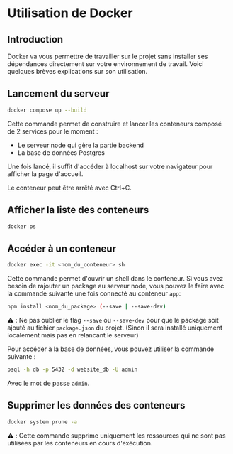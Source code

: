 # Utilisation de Docker

## Introduction

Docker va vous permettre de travailler sur le projet sans installer ses dépendances directement sur votre environnement de travail.
Voici quelques brèves explications sur son utilisation.

## Lancement du serveur

```sh
docker compose up --build
```

Cette commande permet de construire et lancer les conteneurs composé de 2 services pour le moment :
- Le serveur node qui gère la partie backend
- La base de données Postgres

Une fois lancé, il suffit d'accéder à localhost sur votre navigateur pour afficher la page d'accueil.

Le conteneur peut être arrêté avec Ctrl+C.

## Afficher la liste des conteneurs

```sh
docker ps
```

## Accéder à un conteneur

```sh
docker exec -it <nom_du_conteneur> sh
```

Cette commande permet d'ouvrir un shell dans le conteneur.
Si vous avez besoin de rajouter un package au serveur node, vous pouvez le faire avec la commande suivante une fois connecté au conteneur `app`:
```sh
npm install <nom_du_package> (--save | --save-dev)
```

⚠️ : Ne pas oublier le flag `--save` ou `--save-dev` pour que le package soit ajouté au fichier `package.json` du projet. (Sinon il sera installé uniquement localement mais pas en relancant le serveur)

Pour accéder à la base de données, vous pouvez utiliser la commande suivante :
```sh
psql -h db -p 5432 -d website_db -U admin
```

Avec le mot de passe `admin`.

## Supprimer les données des conteneurs

```sh
docker system prune -a
````

⚠️ : Cette commande supprime uniquement les ressources qui ne sont pas utilisées par les conteneurs en cours d'exécution.
